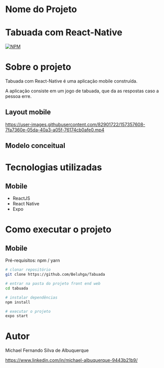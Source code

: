 
# Nome do Projeto 
# Tabuada com React-Native
[![NPM](https://img.shields.io/npm/l/react)](https://github.com/Beluhga/Tabuada/blob/main/LICENSE) 

# Sobre o projeto

Tabuada com React-Native é uma aplicação mobile construída.

A aplicação consiste em um jogo de tabuada, que da as respostas caso a pessoa erre.

## Layout mobile
https://user-images.githubusercontent.com/82901722/157357608-7fa7360e-05da-40a3-a05f-76174cb0afe0.mp4
## Modelo conceitual

# Tecnologias utilizadas

## Mobile
- ReactJS
- React Native
- Expo

# Como executar o projeto

## Mobile
Pré-requisitos: npm / yarn

```bash
# clonar repositório
git clone https://github.com/Beluhga/Tabuada

# entrar na pasta do projeto front end web
cd tabuada

# instalar dependências
npm install

# executar o projeto
expo start
```

# Autor

Michael Fernando Silva de Albuquerque

https://www.linkedin.com/in/michael-albuquerque-9443b21b9/





